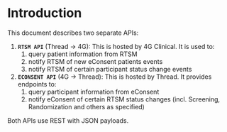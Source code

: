 # Introduction

This document describes two separate APIs:

1. <b>`RTSM API`</b> (Thread -> 4G):  This is hosted by 4G Clinical.  It is used to:
   1. query patient information from RTSM
   2. notify RTSM of new eConsent patients events
   3. notify RTSM of certain participant status change events
2. <b>`ECONSENT API`</b> (4G -> Thread): This is hosted by Thread.  It provides endpoints to:
   1. query participant information from eConsent
   2. notify eConsent of certain RTSM status changes (incl. Screening, Randomization and others as specified)

Both APIs use REST with JSON payloads.
